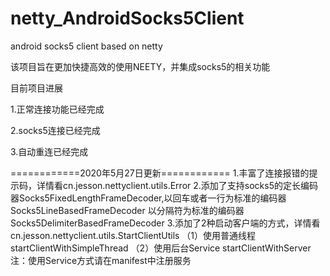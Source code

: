 # netty_AndroidSocks5Client
android socks5 client based on netty

该项目旨在更加快捷高效的使用NEETY，并集成socks5的相关功能

目前项目进展

1.正常连接功能已经完成

2.socks5连接已经完成

3.自动重连已经完成

============2020年5月27日更新============
1.丰富了连接报错的提示码，详情看cn.jesson.nettyclient.utils.Error
2.添加了支持socks5的定长编码器Socks5FixedLengthFrameDecoder,以回车或者一行为标准的编码器Socks5LineBasedFrameDecoder
  以分隔符为标准的编码器Socks5DelimiterBasedFrameDecoder
3.添加了2种启动客户端的方式，详情看cn.jesson.nettyclient.utils.StartClientUtils
  （1）使用普通线程 startClientWithSimpleThread
  （2）使用后台Service startClientWithServer 注：使用Service方式请在manifest中注册服务

